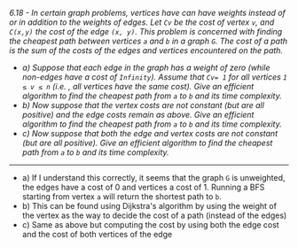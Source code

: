 *6.18 - In certain graph problems, vertices have can have weights instead of or in addition to the weights of edges. Let `Cv` be the cost of vertex `v`, and `C(x,y)` the cost of the edge `(x, y)`. This problem is concerned with finding the cheapest path between vertices `a` and `b` in a graph `G`. The cost of a path is the sum of the costs of the edges and vertices encountered on the path.*
- *a) Suppose that each edge in the graph has a weight of zero (while non-edges have a cost of `Infinity`). Assume that `Cv= 1` for all vertices `1 ≤ v ≤ n` (i.e. , all vertices have the same cost). Give an efficient algorithm to find the cheapest path from `a` to `b` and its time complexity.*
- *b) Now suppose that the vertex costs are not constant (but are all positive) and the edge costs remain as above. Give an efficient algorithm to find the cheapest path from `a` to `b` and its time complexity.*
- *c) Now suppose that both the edge and vertex costs are not constant (but are all positive). Give an efficient algorithm to find the cheapest path from `a` to `b` and its time complexity.*
***

- a) If I understand this correctly, it seems that the graph `G` is unweighted, the edges have a cost of 0 and vertices a cost of 1. Running a BFS starting from vertex `a` will return the shortest path to `b`.  
- b) This can be found using Dijkstra's algorithm by using the weight of the vertex as the way to decide the cost of a path (instead of the edges)  
- c) Same as above but computing the cost by using both the edge cost and the cost of both vertices of the edge
